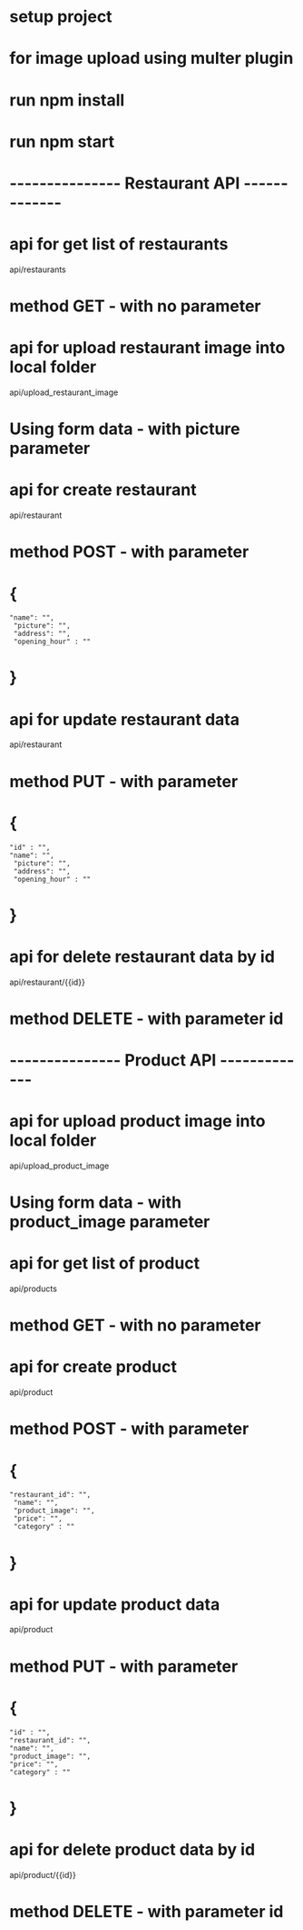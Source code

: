# setup project
# for image upload using multer plugin
# run npm install
# run npm start

# --------------- Restaurant API ------------- #

# api for get list of restaurants 
api/restaurants
# method GET - with no parameter

# api for upload restaurant image into local folder
api/upload_restaurant_image  
# Using form data - with picture parameter

# api for create restaurant 
api/restaurant
# method POST - with parameter
# {
    "name": "",
     "picture": "",
     "address": "",
     "opening_hour" : ""
    
# }
# api for update restaurant data
api/restaurant
# method PUT - with parameter
# {
    "id" : "",
    "name": "",
     "picture": "",
     "address": "",
     "opening_hour" : ""
    
# }
# api for delete restaurant data by id
api/restaurant/{{id}}
# method DELETE - with parameter id

# --------------- Product API ------------- #

# api for upload product image into local folder
api/upload_product_image  
# Using form data - with product_image parameter

# api for get list of product 
api/products 
# method GET - with no parameter

# api for create product 
api/product
# method POST - with parameter
# {
    "restaurant_id": "",
     "name": "",
     "product_image": "",
     "price": "",
     "category" : ""
    
# }
# api for update product data
api/product
# method PUT - with parameter
# {
    "id" : "",
    "restaurant_id": "",
    "name": "",
    "product_image": "",
    "price": "",
    "category" : ""
    
# }
# api for delete product data by id
api/product/{{id}}
# method DELETE - with parameter id
